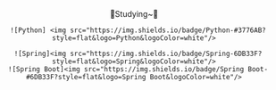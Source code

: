 <div align="center"> 
   📖Studying~📖
   
      ![Python] <img src="https://img.shields.io/badge/Python-#3776AB?style=flat&logo=Python&logoColor=white"/>

      ![Spring]<img src="https://img.shields.io/badge/Spring-6DB33F?style=flat&logo=Spring&logoColor=white"/>
      ![Spring Boot]<img src="https://img.shields.io/badge/Spring Boot-#6DB33F?style=flat&logo=Spring Boot&logoColor=white"/>
   
   
</div>
